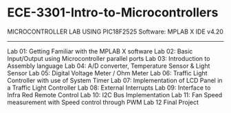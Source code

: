# ECE-3301-Intro-to-Microcontrollers
MICROCONTROLLER LAB USING PIC18F2525
Software: MPLAB X IDE v4.20

--------------------------------------------------------------------
Lab 01: Getting Familiar with the MPLAB X software 
Lab 02: Basic Input/Output using Microcontroller parallel ports
Lab 03: Introduction to Assembly language
Lab 04: A/D converter, Temperature Sensor & Light Sensor 
Lab 05: Digital Voltage Meter / Ohm Meter
Lab 06: Traffic Light Controller with use of System Timer
Lab 07: Implementation of LCD Panel in a Traffic Light Controller 
Lab 08: External Interrupts
Lab 09: Interface to Infra Red Remote Control
Lab 10: I2C Bus Implementation 
Lab 11: Fan Speed measurement with Speed control through PWM
Lab 12  Final Project
